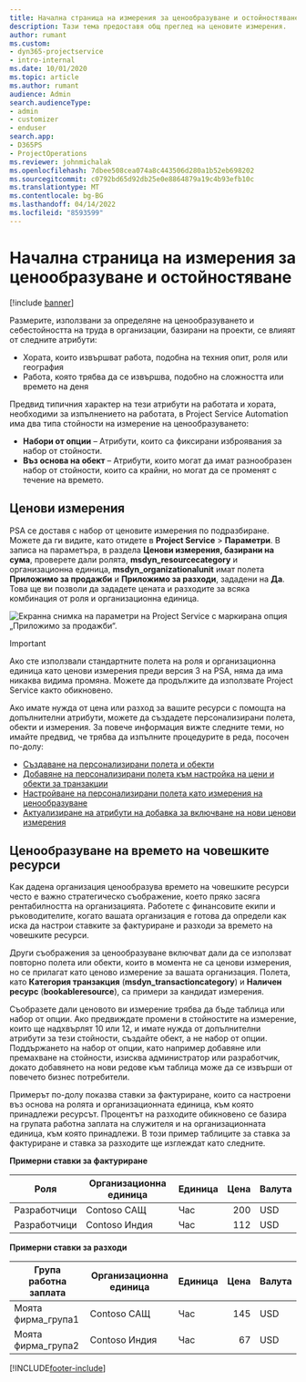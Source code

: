 ```yaml
---
title: Начална страница на измерения за ценообразуване и остойностяване
description: Тази тема предоставя общ преглед на ценовите измерения.
author: rumant
ms.custom:
- dyn365-projectservice
- intro-internal
ms.date: 10/01/2020
ms.topic: article
ms.author: rumant
audience: Admin
search.audienceType:
- admin
- customizer
- enduser
search.app:
- D365PS
- ProjectOperations
ms.reviewer: johnmichalak
ms.openlocfilehash: 7dbee508cea074a8c443506d280a1b52eb698202
ms.sourcegitcommit: c0792bd65d92db25e0e8864879a19c4b93efb10c
ms.translationtype: MT
ms.contentlocale: bg-BG
ms.lasthandoff: 04/14/2022
ms.locfileid: "8593599"
---
```

# <a name="pricing-and-costing-dimensions-home-page"></a>Начална страница на измерения за ценообразуване и остойностяване

[!include [banner](../includes/psa-now-project-operations.md)]

Размерите, използвани за определяне на ценообразуването и себестойността на труда в организации, базирани на проекти, се влияят от следните атрибути:

- Хората, които извършват работа, подобна на техния опит, роля или география
- Работа, която трябва да се извършва, подобно на сложността или времето на деня

Предвид типичния характер на тези атрибути на работата и хората, необходими за изпълнението на работата, в Project Service Automation има два типа стойности на измерение на ценообразуването: 

- **Набори от опции** – Атрибути, които са фиксирани изброявания за набор от стойности.
- **Въз основа на обект** – Атрибути, които могат да имат разнообразен набор от стойности, които са крайни, но могат да се променят с течение на времето.

## <a name="pricing-dimensions"></a>Ценови измерения

PSA се доставя с набор от ценовите измерения по подразбиране. Можете да ги видите, като отидете в **Project Service** > **Параметри**. В записа на параметъра, в раздела **Ценови измерения, базирани на сума**, проверете дали ролята, **msdyn_resourcecategory** и организационна единица, **msdyn_organizationalunit** имат полета **Приложимо за продажби** и **Приложимо за разходи**, зададени на **Да**. Това ще ви позволи да зададете цената и разходите за всяка комбинация от роля и организационна единица.

![Екранна снимка на параметри на Project Service с маркирана опция „Приложимо за продажби“.](media/PS-OOB-parameters.png)

> [!IMPORTANT]
> Ако сте използвали стандартните полета на роля и организационна единица като ценови измерения преди версия 3 на PSA, няма да има никаква видима промяна. Можете да продължите да използвате Project Service както обикновено. 

Ако имате нужда от цена или разход за вашите ресурси с помощта на допълнителни атрибути, можете да създадете персонализирани полета, обекти и измерения. За повече информация вижте следните теми, но имайте предвид, че трябва да изпълните процедурите в реда, посочен по-долу:

- [Създаване на персонализирани полета и обекти](create-custom-fields-entities.md)
- [Добавяне на персонализирани полета към настройка на цени и обекти за транзакции](field-references.md)
- [Настройване на персонализирани полета като измерения на ценообразуване ](set-up-pricing-dimensions.md)
- [Актуализиране на атрибути на добавка за включване на нови ценови измерения](update-plug-in-attributes.md)

## <a name="pricing-human-resource-time"></a>Ценообразуване на времето на човешките ресурси
Как дадена организация ценообразува времето на човешките ресурси често е важно стратегическо съображение, което пряко засяга рентабилността на организацията. Работете с финансовите екипи и ръководителите, когато вашата организация е готова да определи как иска да настрои ставките за фактуриране и разходи за времето на човешките ресурси.

Други съображения за ценообразуване включват дали да се използват повторно полета или обекти, които в момента не са ценови измерения, но се прилагат като ценово измерение за вашата организация. Полета, като **Категория транзакция** (**msdyn_transactioncategory**) и **Наличен ресурс** (**bookableresource**), са примери за кандидат измерения. 

Съобразете дали ценовото ви измерение трябва да бъде таблица или набор от опции. Ако предвиждате промени в стойностите на измерение, които ще надхвърлят 10 или 12, и имате нужда от допълнителни атрибути за тези стойности, създайте обект, а не набор от опции. Поддържането на набор от опции, като например добавяне или премахване на стойности, изисква администратор или разработчик, докато добавянето на нови редове към таблица може да се извърши от повечето бизнес потребители.

Примерът по-долу показва ставки за фактуриране, които са настроени въз основа на ролята и организационната единица, към която принадлежи ресурсът. Процентът на разходите обикновено се базира на групата работна заплата на служителя и на организационната единица, към която принадлежи. В този пример таблиците за ставка за фактуриране и ставка за разходите ще изглеждат като следните.

**Примерни ставки за фактуриране**

| Роля        | Организационна единица    |Единица      |Цена      |Валута  |
| ------------|-------------|----------|----------:|----------|
| Разработчици   | Contoso САЩ  |Час | 200|USD     |
| Разработчици   | Contoso Индия |Час|   112|USD     |


**Примерни ставки за разходи**

| Група работна заплата     | Организационна единица    |Единица      |Цена      |Валута  |
| ----------------|-------------|----------|----------:|----------|
| Моята фирма_група1 | Contoso САЩ  |Час | 145|USD     |
| Моята фирма_група2 | Contoso Индия |Час|   67|USD     |


[!INCLUDE[footer-include](../includes/footer-banner.md)]
